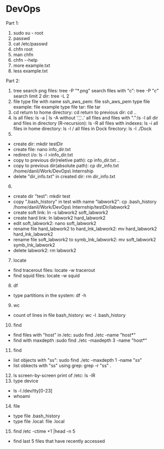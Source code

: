 # DevOps
Part 1:
1. sudo su - root
2. passwd
3. cat /etc/passwd
4. chfn root
5. man chfn
5. chfn --help
6. more example.txt
6. less example.txt

Part 2:
1. tree
search png files: tree -P "*.png"
search files with "c": tree -P "*c*"
search limit 2 dir: tree -L 2
2. file 
type file with name ssh_aws_pem: file ssh_aws_pem
type file example: file example
type file tar: file tar
3. cd
return to home directory: cd 
return to previous dir: cd ..
4. ls
all files: ls -a | ls -A without '.','..'
all files and files with ".":ls -l
all dir and files in directory (R-recursion): ls -R
all files with indexes: ls -i
all files in home directory: ls -l /
all files in Dock firectory: ls -l ./Dock
5. 
- create dir: mkdir testDir
- create file: nano info_dir.txt
- redirect i/o: ls -l >info_dir.txt
- copy to previous dir(reletive path): cp info_dir.txt ..
- copy to previous dir(absolute path): cp dir_info.txt /home/danil/Work/DevOps\ Internship
- delete "dir_info.txt" in created dir: rm dir_info.txt 

6. 
- create dir "test": mkdir test
- copy ".bash_history" in test with name "labwork2": cp .bash_history /home/danil/Work/DevOps\ Internship/testDir/labwork2
- create soft link: ln -s labwork2 soft_labwork2
- create hard link: ln labwork2 hard_labwork2
- edit soft_labwork2: nano soft_labwork2
- rename file hard_labwork2 to hard_lnk_labwork2: mv hard_labwork2 hard_lnk_labwork2
- rename file soft_labwork2 to symb_lnk_labwork2: mv soft_labwork2 symb_lnk_labwork2
- delete labwork2: rm labwork2
7. locate
- find tracerout files: locate -w tracerout  
- find squid files: locate -w squid
8. df
- type partitions in the system: df -h
9. wc
- count of lines in file bash_history: wc -l .bash_history
10. find
- find files with "host" in /etc: sudo find ./etc -name "host*"
- find with maxdepth  :sudo find ./etc -maxdepth 3 -name "host*"
11. find
- list objects with "ss": sudo find ./etc -maxdepth 1 -name "*ss*"
- list obkects with "ss" using grep: grep -r "ss" .
12. ls
screen-by-screen print of /etc: ls -lR
13. type device
- ls -l /dev/tty[0-23]
- whoami
14. file
- type file .bash_history
- type file .local: file .local
15. find /etc -ctime +1 |head -n 5
- find last 5 files that have recently accessed


